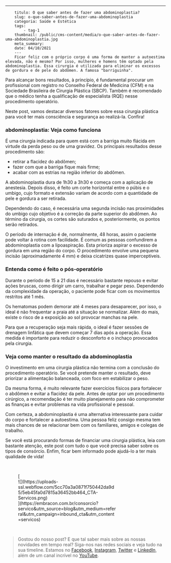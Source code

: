 ---
        titulo: O que saber antes de fazer uma abdominoplastia?
        slug: o-que-saber-antes-de-fazer-uma-abdominoplastia
        categoria: Saúde e Estética
        tags:
            - tag-1
        thumbnail: /public/cms-content/media/o-que-saber-antes-de-fazer-uma-abdominoplastia.jpg
        meta_summary: 
        date: 04/10/2021
        ---
        Ficar feliz com o próprio corpo é uma forma de manter a autoestima elevada, não é mesmo? Por isso, mulheres e homens têm optado pela abdominoplastia. Essa cirurgia é utilizada para eliminar os excessos de gordura e de pele do abdômen. A famosa "barriguinha".

Para alcançar bons resultados, à princípio, é fundamental procurar um profissional com registro no Conselho Federal de Medicina (CFM) e na Sociedade Brasileira de Cirurgia Plástica (SBCP). Também é recomendado que o médico tenha a qualificação de especialista (RQE) nesse procedimento operatório.

Neste post, vamos destacar diversos fatores sobre essa cirurgia plástica para você ter mais consciência e segurança ao realizá-la. Confira!

### abdominoplastia: Veja como funciona

É uma cirurgia indicada para quem está com a barriga muito flácida em virtude da perda peso ou de uma gravidez. Os principais resultados desse procedimento são:

- retirar a flacidez do abdômen;
- fazer com que a barriga fique mais firme;
- acabar com as estrias na região inferior do abdômen.

A abdominoplastia dura de 1h30 a 3h30 e começa com a aplicação de anestesia. Depois disso, é feito um corte horizontal entre o púbis e o umbigo, cujo formato e extensão variam de acordo com a quantidade de pele e gordura a ser retirada.

Dependendo do caso, é necessária uma segunda incisão nas proximidades do umbigo cujo objetivo é a correção da parte superior do abdômen. Ao término da cirurgia, os cortes são suturados e, posteriormente, os pontos serão retirados.

O período de internação é de, normalmente, 48 horas, assim o paciente pode voltar à rotina com facilidade. É comum as pessoas confundirem a abdominoplastia com a lipoaspiração. Esta prioriza aspirar o excesso de gordura em uma região do corpo. O procedimento envolve uma pequena incisão (aproximadamente 4 mm) e deixa cicatrizes quase imperceptíveis.

### Entenda como é feito o pós-operatório

Durante o período de 15 a 21 dias é necessário bastante repouso e evitar ações bruscas, como dirigir um carro, trabalhar e pegar peso. Dependendo da complexidade da operação, o paciente pode ficar com os movimentos restritos até 1 mês.

Os hematomas podem demorar até 4 meses para desaparecer, por isso, o ideal é não frequentar a praia até a situação se normalizar. Além do mais, existe o risco de a exposição ao sol provocar manchas na pele.

Para que a recuperação seja mais rápida, o ideal é fazer sessões de drenagem linfática que devem começar 7 dias após a operação. Essa medida é importante para reduzir o desconforto e o inchaço provocados pela cirurgia.

### Veja como manter o resultado da abdominoplastia

O investimento em uma cirurgia plástica não termina com a conclusão do procedimento operatório. Se você pretende manter o resultado, deve priorizar a alimentação balanceada, com foco em estabilizar o peso.

Da mesma forma, é muito relevante fazer exercícios físicos para fortalecer o abdômen e evitar a flacidez da pele. Antes de optar por um procedimento cirúrgico, a recomendação é ter muito planejamento para não comprometer as finanças e evitar problemas na vida profissional e pessoal.

Com certeza, a abdominoplastia é uma alternativa interessante para cuidar do corpo e fortalecer a autoestima. Uma pessoa feliz consigo mesma tem mais chances de se relacionar bem com os familiares, amigos e colegas de trabalho.

Se você está procurando formas de financiar uma cirurgia plástica, leia com bastante atenção, este post com tudo o que você precisa saber sobre os tipos de consórcio. Enfim, ficar bem informado pode ajudá-lo a ter mais qualidade de vida!

‍

<figure class="w-richtext-figure-type-image w-richtext-align-center" style="max-width:310px">[<div>![](https://uploads-ssl.webflow.com/5cc70a3a0871f750442da9d5/5eb45fa0d7815a36452bb464_CTA-Servicos.png)</div>](https://embracon.com.br/consorcio?servico&utm_source=blog&utm_medium=referral&utm_campaign=inbound_cta&utm_content=servicos)</figure>‍

> Gostou do nosso post? E que tal saber mais sobre as nossas novidades em tempo real? Siga-nos nas redes sociais e veja tudo na sua timeline. Estamos no [Facebook](https://www.facebook.com/embracon/), [Instagram](https://www.instagram.com/embraconoficial/), [Twitter](https://twitter.com/embracon) e [LinkedIn](https://www.linkedin.com/company/1018875/), além de um canal incrível no [YouTube](https://www.youtube.com/channel/UCL-Y0mv9zc73Iek48NLUBzQ).

‍
        
